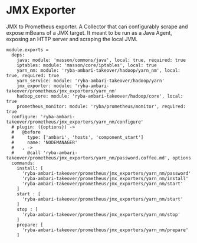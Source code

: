 
# JMX Exporter

JMX to Prometheus exporter.
A Collector that can configurably scrape and expose mBeans of a JMX target. 
It meant to be run as a Java Agent, exposing an HTTP server and scraping the local JVM.

    module.exports =
      deps:
        java: module: 'masson/commons/java', local: true, required: true
        iptables: module: 'masson/core/iptables', local: true
        yarn_nm: module: 'ryba-ambari-takeover/hadoop/yarn_nm', local: true, required: true
        yarn_service: module: 'ryba-ambari-takeover/hadoop/yarn'
        jmx_exporter: module: 'ryba-ambari-takeover/prometheus/jmx_exporters/yarn_nm'
        hadoop_core: module: 'ryba-ambari-takeover/hadoop/core', local: true
        prometheus_monitor: module: 'ryba/prometheus/monitor', required: true
      configure: 'ryba-ambari-takeover/prometheus/jmx_exporters/yarn_nm/configure'
      # plugin: ({options}) ->
      #   @before
      #     type: ['ambari', 'hosts', 'component_start']
      #     name: 'NODEMANAGER'
      #   , ->
      #     @call 'ryba-ambari-takeover/prometheus/jmx_exporters/yarn_nm/password.coffee.md', options
      commands:
        install: [
          'ryba-ambari-takeover/prometheus/jmx_exporters/yarn_nm/password'
          'ryba-ambari-takeover/prometheus/jmx_exporters/yarn_nm/install'
          'ryba-ambari-takeover/prometheus/jmx_exporters/yarn_nm/start'
        ]
        start : [
          'ryba-ambari-takeover/prometheus/jmx_exporters/yarn_nm/start'
        ]
        stop : [
          'ryba-ambari-takeover/prometheus/jmx_exporters/yarn_nm/stop'
        ]
        prepare: [
          'ryba-ambari-takeover/prometheus/jmx_exporters/yarn_nm/prepare'
        ]
